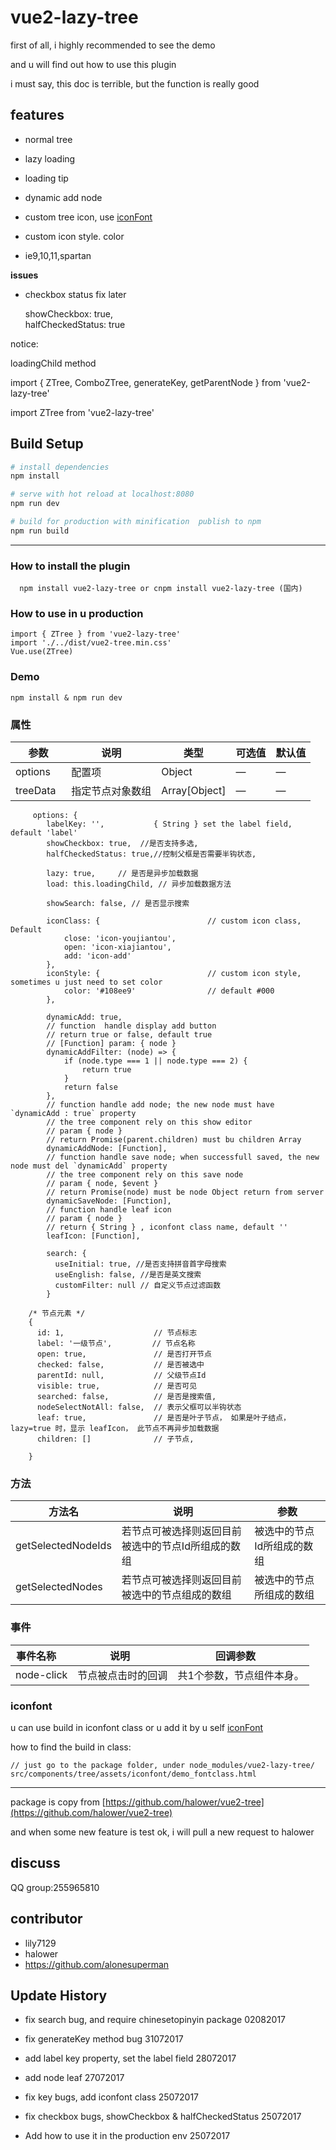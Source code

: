 # vue2-lazy-tree

first of all, i highly recommended to see the demo 

and u will find out how to use this plugin

i must say, this doc is terrible, but the function is really good

## features

* normal tree

* lazy loading 

* loading tip

* dynamic add node 

* custom tree icon, use [iconFont](http://iconfont.cn/)

* custom icon style. color

* ie9,10,11,spartan

__issues__

* checkbox status fix later

    showCheckbox: true,  
    halfCheckedStatus: true


notice: 

  loadingChild method
  
  import { ZTree, ComboZTree, generateKey, getParentNode } from 'vue2-lazy-tree'
  
  import ZTree from 'vue2-lazy-tree'
  

## Build Setup

``` bash
# install dependencies
npm install

# serve with hot reload at localhost:8080
npm run dev

# build for production with minification  publish to npm
npm run build
```

-----

### How to install the plugin

      npm install vue2-lazy-tree or cnpm install vue2-lazy-tree (国内)

### How to use in u production

    import { ZTree } from 'vue2-lazy-tree'
    import './../dist/vue2-tree.min.css'
    Vue.use(ZTree)
    
### Demo
    
    npm install & npm run dev
        
### 属性
| 参数      | 说明    | 类型      | 可选值 | 默认值  |
|---------- |-------- |---------- |---------- |---------- |
|options     | 配置项 | Object | — | — |
| treeData | 指定节点对象数组 | Array[Object] | — | — |

```
     options: {
        labelKey: '',           { String } set the label field, default 'label'
        showCheckbox: true,  //是否支持多选,
        halfCheckedStatus: true,//控制父框是否需要半钩状态,
        
        lazy: true,     // 是否是异步加载数据
        load: this.loadingChild, // 异步加载数据方法
        
        showSearch: false, // 是否显示搜索
        
        iconClass: {                        // custom icon class, Default
            close: 'icon-youjiantou',
            open: 'icon-xiajiantou',
            add: 'icon-add'
        },
        iconStyle: {                        // custom icon style, sometimes u just need to set color
            color: '#108ee9'                // default #000
        },
        
        dynamicAdd: true,
        // function  handle display add button
        // return true or false, default true
        // [Function] param: { node } 
        dynamicAddFilter: (node) => {
            if (node.type === 1 || node.type === 2) {
                return true
            }
            return false
        },
        // function handle add node; the new node must have `dynamicAdd : true` property
        // the tree component rely on this show editor
        // param { node }
        // return Promise(parent.children) must bu children Array
        dynamicAddNode: [Function],
        // function handle save node; when successfull saved, the new node must del `dynamicAdd` property
        // the tree component rely on this save node
        // param { node, $event }
        // return Promise(node) must be node Object return from server
        dynamicSaveNode: [Function],
        // function handle leaf icon
        // param { node }
        // return { String } , iconfont class name, default ''
        leafIcon: [Function],
        
        search: {
          useInitial: true, //是否支持拼音首字母搜索
          useEnglish: false, //是否是英文搜索
          customFilter: null // 自定义节点过滤函数
        }

    /* 节点元素 */
    {
      id: 1,                    // 节点标志
      label: '一级节点',         // 节点名称
      open: true,               // 是否打开节点
      checked: false,           // 是否被选中
      parentId: null,           // 父级节点Id
      visible: true,            // 是否可见
      searched: false,          // 是否是搜索值,
      nodeSelectNotAll: false,  // 表示父框可以半钩状态
      leaf: true,               // 是否是叶子节点， 如果是叶子结点， lazy=true 时，显示 leafIcon， 此节点不再异步加载数据
      children: []              // 子节点,

    }
```
### 方法
| 方法名      | 说明    | 参数      |
|---------- |-------- |---------- |
| getSelectedNodeIds  | 若节点可被选择则返回目前被选中的节点Id所组成的数组 | 被选中的节点Id所组成的数组 |
| getSelectedNodes  | 若节点可被选择则返回目前被选中的节点组成的数组 | 被选中的节点所组成的数组 |

### 事件
| 事件名称      | 说明    | 回调参数      |
|---------- |-------- |---------- |
| node-click  | 节点被点击时的回调 | 共1个参数，节点组件本身。 |

### iconfont

u can use build in iconfont class or u add it by u self [iconFont](http://iconfont.cn/)

how to find the build in class:

    // just go to the package folder, under node_modules/vue2-lazy-tree/
    src/components/tree/assets/iconfont/demo_fontclass.html
    
----

package is copy from [https://github.com/halower/vue2-tree](https://github.com/halower/vue2-tree)

and when some new feature is test ok, i will pull a new request to halower 

## discuss
 
 QQ group:255965810

## contributor

* lily7129
* halower
* https://github.com/alonesuperman

## Update History

* fix search bug, and require chinesetopinyin package           02082017

* fix generateKey method bug                                    31072017

* add label key property, set the label field                   28072017

* add node leaf                                                 27072017

* fix key bugs, add iconfont class                              25072017

* fix checkbox bugs, showCheckbox & halfCheckedStatus           25072017

* Add how to use it in the production env                       25072017
